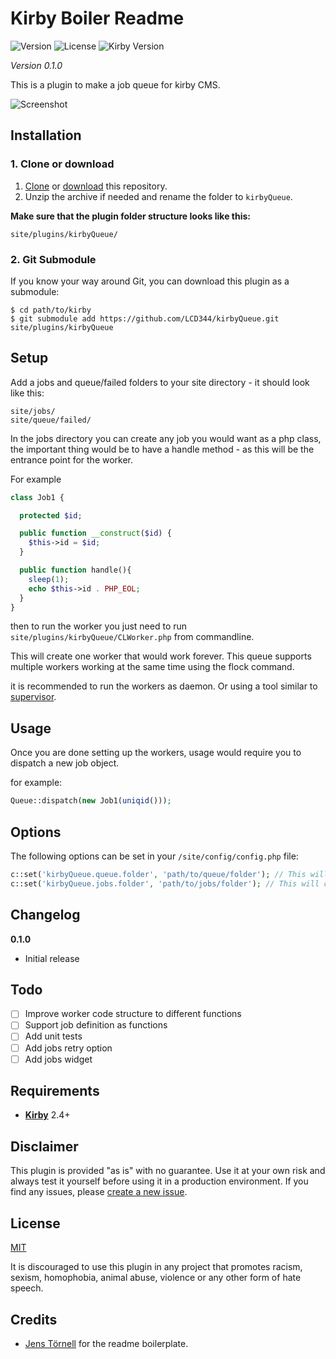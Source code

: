 # Kirby Boiler Readme

![Version](https://img.shields.io/badge/version-0.1.0-green.svg) ![License](https://img.shields.io/badge/license-MIT-green.svg) ![Kirby Version](https://img.shields.io/badge/Kirby-2.2.4%2B-red.svg)

*Version 0.1.0*

This is a plugin to make a job queue for kirby CMS.

![Screenshot](https://placehold.it/888x150?text=Screenshot)

## Installation

### 1. Clone or download

1. [Clone](https://github.com/LCD344/kirbyQueue.git) or [download](https://github.com/LCD344/kirbyQueue/archive/master.zip)  this repository.
2. Unzip the archive if needed and rename the folder to `kirbyQueue`.

**Make sure that the plugin folder structure looks like this:**

```
site/plugins/kirbyQueue/
```

### 2. Git Submodule

If you know your way around Git, you can download this plugin as a submodule:

```
$ cd path/to/kirby
$ git submodule add https://github.com/LCD344/kirbyQueue.git site/plugins/kirbyQueue
```

## Setup

Add a jobs and queue/failed folders to your site directory - it should look like this:


```
site/jobs/
site/queue/failed/
```

In the jobs directory you can create any job you would want as a php class, the important thing would be to have a handle method - as this will be the entrance point for the worker.

For example

```php
class Job1 {

  protected $id;

  public function __construct($id) {
    $this->id = $id;
  }

  public function handle(){
    sleep(1);
    echo $this->id . PHP_EOL;
  }
}
```

then to run the worker you just need to run `site/plugins/kirbyQueue/CLWorker.php` from commandline.

This will create one worker that would work forever. This queue supports multiple workers working at the same time using the flock command.

it is recommended to run the workers as daemon. Or using a tool similar to [supervisor](http://supervisord.org/).

## Usage

Once you are done setting up the workers, usage would require you to dispatch a new job object.

for example:

```php
Queue::dispatch(new Job1(uniqid()));
```

## Options

The following options can be set in your `/site/config/config.php` file:

```php
c::set('kirbyQueue.queue.folder', 'path/to/queue/folder'); // This will change the queue folder
c::set('kirbyQueue.jobs.folder', 'path/to/jobs/folder'); // This will change the path to the jobs folder
```

## Changelog

**0.1.0**
- Initial release

## Todo

- [ ] Improve worker code structure to different functions
- [ ] Support job definition as functions
- [ ] Add unit tests
- [ ] Add jobs retry option
- [ ] Add jobs widget

## Requirements

- [**Kirby**](https://getkirby.com/) 2.4+

## Disclaimer

This plugin is provided "as is" with no guarantee. Use it at your own risk and always test it yourself before using it in a production environment. If you find any issues, please [create a new issue](https://github.com/username/plugin-name/issues/new).

## License

[MIT](https://opensource.org/licenses/MIT)

It is discouraged to use this plugin in any project that promotes racism, sexism, homophobia, animal abuse, violence or any other form of hate speech.

## Credits

- [Jens Törnell](https://github.com/jenstornell) for the readme boilerplate.
